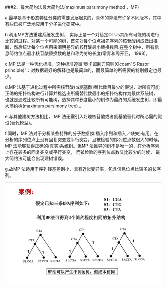 ###2．最大简约法最大简约法(maximum parsimony method ，MP)

a.最早是基于形态特征分类的需要发展起来的，具体的算法有许多不同版本，其中有些已被广泛地应用于分子进化研究中。

b.利用MP方法重建系统发生树， 实际上是一个对给定OTUs其所有可能的树进行比较的过程。对某一个可能的树，首先对每个位点祖先序列的核苷酸组成做出推断，然后统计每个位点用来阐明差异的核苷酸最小替换数目.在整个树中，所有信息简约位点最小核苷酸替换数的总和称为树的长度(常青和周开亚， 1998)。

c.MP 法是一种优化标准，这种标准遵循“奥卡姆剃刀原则(Occam’ S Razor principle)”：对数据最好的解释也是最简单的，而最简单的所需要的特别假定也最少。

d.MP 法基于进化过程中所需核苷酸(或氨基酸)替代数目最少的假说，对所有可能正确的拓扑结构进行计算并挑选出所需替代数最小的拓扑结构作为最优系统树， 也就是通过比较所有可能树，选择其中长度最小的树作为最终的系统发生树，即最大简约树(maximum parsimony tree) 。

e.与其他建树方法相比， MP 法无需引入处理核苷酸或者氨基酸替代时所必需的假设(替代模型)。

f.同时，MP 法对于分析某些特殊的分子数据(如插入序列和插入／缺失)有用。在分析的序列位点上没有回复突变或平行突变，且被检验的序列位点数很大的时候， MP 法能够获得正确的(真实)系统树。但MP 法推导的树不是唯一的，在分析序列上存在较多的回复突变或平行突变， 而被检验的序列位点数又比较少的时候， 最大简约法可能会出现建树错误。

g.故MP 法适用于序列残基差别小，具有近似变异率，包含信息位点比较多的长序列。

![](/assets/2018-04-24_001214.jpg)